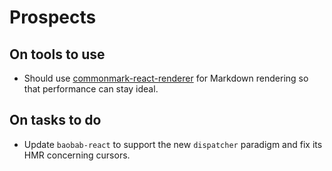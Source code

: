 # Prospects

## On tools to use

* Should use [commonmark-react-renderer](https://github.com/rexxars/commonmark-react-renderer) for Markdown rendering so that performance can stay ideal.

## On tasks to do

* Update `baobab-react` to support the new `dispatcher` paradigm and fix its HMR concerning cursors.
